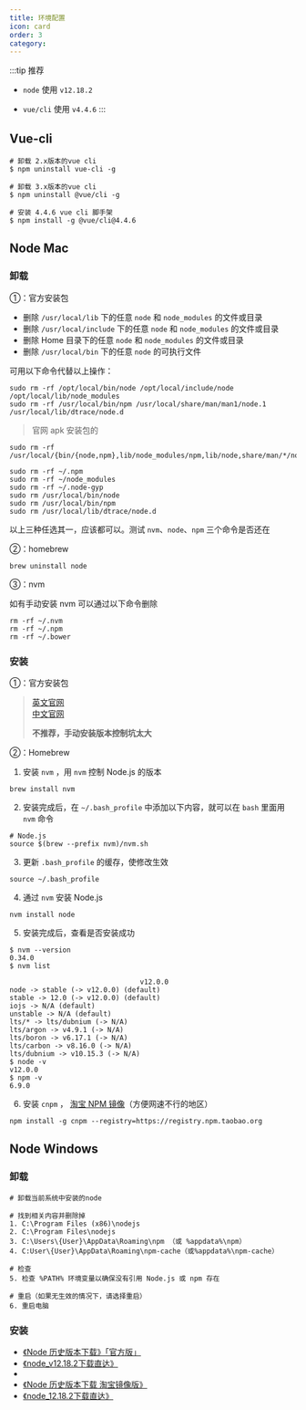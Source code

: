 ```yaml
---
title: 环境配置
icon: card
order: 3
category:
---
```


:::tip 推荐
- `node` 使用 `v12.18.2`

- `vue/cli` 使用 `v4.4.6`
:::


## Vue-cli

```shell
# 卸载 2.x版本的vue cli
$ npm uninstall vue-cli -g

# 卸载 3.x版本的vue cli
$ npm uninstall @vue/cli -g

# 安装 4.4.6 vue cli 脚手架
$ npm install -g @vue/cli@4.4.6
```

## Node Mac

### 卸载

①：官方安装包

- 删除 `/usr/local/lib` 下的任意 `node` 和 `node_modules` 的文件或目录
- 删除 `/usr/local/include` 下的任意 `node` 和 `node_modules` 的文件或目录
- 删除 Home 目录下的任意 `node` 和 `node_modules` 的文件或目录
- 删除 `/usr/local/bin` 下的任意 `node` 的可执行文件

可用以下命令代替以上操作：

```shell
sudo rm -rf /opt/local/bin/node /opt/local/include/node /opt/local/lib/node_modules
sudo rm -rf /usr/local/bin/npm /usr/local/share/man/man1/node.1 /usr/local/lib/dtrace/node.d
```

> 官网 apk 安装包的

```shell
sudo rm -rf /usr/local/{bin/{node,npm},lib/node_modules/npm,lib/node,share/man/*/node.*}
```

```shell
sudo rm -rf ~/.npm
sudo rm -rf ~/node_modules
sudo rm -rf ~/.node-gyp
sudo rm /usr/local/bin/node
sudo rm /usr/local/bin/npm
sudo rm /usr/local/lib/dtrace/node.d
```

以上三种任选其一，应该都可以。测试 `nvm`、`node`、`npm` 三个命令是否还在

②：homebrew

```shell
brew uninstall node
```

③：nvm

如有手动安装 nvm 可以通过以下命令删除

```shell
rm -rf ~/.nvm
rm -rf ~/.npm
rm -rf ~/.bower
```

### 安装

①：官方安装包

> [英文官网](https://nodejs.org/en/)  
> [中文官网](http://nodejs.cn/)
> 
> **不推荐，手动安装版本控制坑太大**

②：Homebrew

1. 安装 `nvm` ，用 `nvm`  控制 Node.js 的版本

```shell
brew install nvm
```

2. 安装完成后，在 `~/.bash_profile`  中添加以下内容，就可以在 `bash` 里面用 `nvm` 命令

```shell
# Node.js
source $(brew --prefix nvm)/nvm.sh
```

3. 更新 `.bash_profile` 的缓存，使修改生效

```shell
source ~/.bash_profile
```

4. 通过 `nvm` 安装 Node.js

```shell
nvm install node
```

5. 安装完成后，查看是否安装成功

```shell
$ nvm --version
0.34.0
$ nvm list

								v12.0.0
node -> stable (-> v12.0.0) (default)
stable -> 12.0 (-> v12.0.0) (default)
iojs -> N/A (default)
unstable -> N/A (default)
lts/* -> lts/dubnium (-> N/A)
lts/argon -> v4.9.1 (-> N/A)
lts/boron -> v6.17.1 (-> N/A)
lts/carbon -> v8.16.0 (-> N/A)
lts/dubnium -> v10.15.3 (-> N/A)
$ node -v
v12.0.0
$ npm -v
6.9.0
```

6. 安装 `cnpm` ， [淘宝 NPM 镜像](https://npmmirror.com/)（方便网速不行的地区）

```shell
npm install -g cnpm --registry=https://registry.npm.taobao.org
```

## Node Windows

### 卸载

```shell
# 卸载当前系统中安装的node

# 找到相关内容并删除掉
1. C:\Program Files (x86)\nodejs
2. C:\Program Files\nodejs
3. C:\Users\{User}\AppData\Roaming\npm （或 %appdata%\npm）
4. C:User\{User}\AppData\Roaming\npm-cache（或%appdata%\npm-cache）

# 检查
5. 检查 %PATH% 环境变量以确保没有引用 Node.js 或 npm 存在

# 重启（如果无生效的情况下，请选择重启）
6. 重启电脑
```

### 安装

- [《Node 历史版本下载》「官方版」](https://nodejs.org/en/download/releases/)
- [《node_v12.18.2下载直达》](https://nodejs.org/download/release/v12.18.2/node-v12.18.2-x64.msi)
- 
- [《Node 历史版本下载 淘宝镜像版》](https://npm.taobao.org/mirrors/node)
- [《node_12.18.2下载直达》](https://npm.taobao.org/mirrors/node/v12.18.2/node-v12.18.2-x86.msi)
